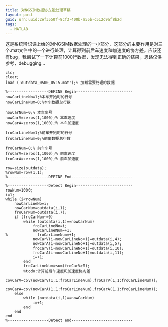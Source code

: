 ```yaml
---
title: 对NGSIM数据协方差处理草稿
layout: post
guid: urn:uuid:2ef3550f-8cf3-400b-a55b-c512c9af8b2d
tags:
  - MATLAB
---
```


这是系统辨识课上给的对NGSIM数据处理的一小部分，这部分的主要作用是对三个.mat文件中的一个进行处理，计算得到前后车速度和加速度的协方差。应该还有bug，我尝试了一下计算前1000行数据，发现无法得到正确的结果，思路仅供参考，debugging...

	clc;
	clear;
	load ('outdata_0500_0515.mat');% 加载需要处理的数据

	%------------------DEFINE Begin-------------------------
	nowCarLineNo=1;%本车开始时的行号
	nowCarLineNum=0;%本车数据总行数

	nowCarNum=0;% 本车车号
	nowCarV=zeros(1,1000);% 本车速度
	nowCarA=zeros(1,1000);% 本车加速度

	froCarLineNo=1;%前车开始时的行号
	froCarLineNum=0;%前车数据总行数

	froCarNum=0;% 前车车号
	froCarV=zeros(1,1000);% 前车速度
	froCarA=zeros(1,1000);% 前车加速度

	row=size(outdata);
	%rowNum=row(1,1);
	%------------------DEFINE End---------------------------

	%------------------Detect Begin-------------------------
	rowNum=1000;
	i=1;
	while (i<rowNum)
	    nowCarLineNo=i;
	    nowCarNum=outdata(i,1);
	    froCarNum=outdata(i,7);
	    if (froCarNum~=0)
	        while (outdata(i,1)==nowCarNum)
	            froCarLineNo=i;
	            nowCarLineNum=+1;
	%             froCarLineNum=+1;
	            nowCarV(i-nowCarLineNo+1)=outdata(i,4);
	            nowCarA(i-nowCarLineNo+1)=outdata(i,5);
	            froCarV(i-nowCarLineNo+1)=outdata(i,10);
	            froCarA(i-nowCarLineNo+1)=outdata(i,11);
	            i=+1;
	        end
	        froCarLineNum=sum(froCarV>0);
	        %todo:计算前后车速度和加速度协方差
	        covCarV=cov(nowCarV(1,1:froCarLineNum),froCarV(1,1:froCarLineNum));
	        covCarA=cov(nowCarA(1,1:froCarLineNum),froCarA(1,1:froCarLineNum));
	    else
	        while (outdata(i,1)==nowCarNum)
	            i=+1;
	        end
	    end
	end
	%------------------Detect end---------------------------